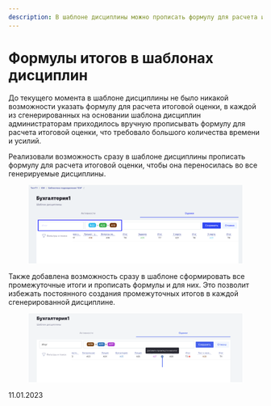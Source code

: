 ```yaml
---
description: В шаблоне дисциплины можно прописать формулу для расчета итоговой оценки
---
```


# Формулы итогов в шаблонах дисциплин

До текущего момента в шаблоне дисциплины не было никакой возможности указать формулу для расчета итоговой оценки, в каждой из сгенерированных на основании шаблона дисциплин администраторам приходилось вручную прописывать формулу для расчета итоговой оценки, что требовало большого количества времени и усилий.

Реализовали возможность сразу в шаблоне дисциплины прописать формулу для расчета итоговой оценки, чтобы она переносилась во все генерируемые дисциплины.

<figure><img src="../../.gitbook/assets/image (249).png" alt=""><figcaption></figcaption></figure>

Также добавлена возможность сразу в шаблоне сформировать все промежуточные итоги и прописать формулы и для них. Это позволит избежать постоянного создания промежуточных итогов в каждой сгенерированной дисциплине.

<figure><img src="../../.gitbook/assets/image (266).png" alt=""><figcaption></figcaption></figure>

11.01.2023
